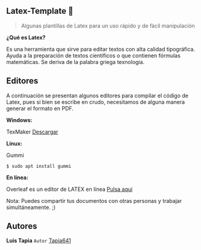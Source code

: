 ## Latex-Template 🤯
>Algunas plantillas de Latex para un uso rápido y de fácil manipulación

**¿Qué es Latex?** 

Es una herramienta que sirve para editar textos con alta calidad tipográfica. Ayuda a la preparación de textos científicos o que contienen fórmulas matemáticas. Se deriva de la palabra griega texnologia.

## Editores

A continuación se presentan algunos editores para compilar el código de Latex, pues si bien se escribe en crudo, necesitamos de alguna manera generar el formato en PDF.

**Windows:**

TexMaker [Descargar](http://www.xm1math.net/texmaker/download.html)

**Linux:**

Gummi

```
$ sudo apt install gummi
```

**En línea:**

Overleaf es un editor de LATEX en línea [Pulsa aquí](https://www.overleaf.com)

Nota: Puedes compartir tus documentos con otras personas y trabajar simultáneamente. ;)

## Autores 
**Luis Tapia** ```Autor``` [Tapia641](https://github.com/Tapia641)
